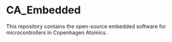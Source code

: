 # CA_Embedded

 This repository contains the open-source embedded software for microcontrollers in Copenhagen Atomics.
